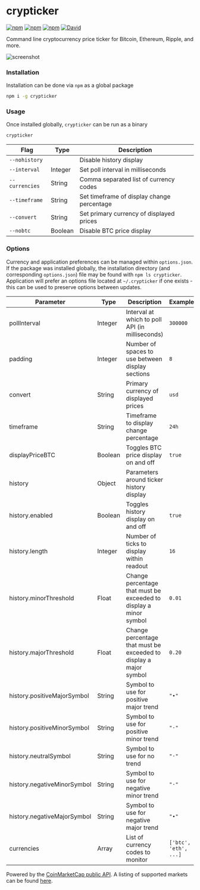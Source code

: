 # crypticker
[![npm](https://img.shields.io/npm/v/crypticker.svg)](https://www.npmjs.com/package/crypticker)
[![npm](https://img.shields.io/npm/l/crypticker.svg)](https://www.npmjs.com/package/crypticker)
[![npm](https://img.shields.io/npm/dm/crypticker.svg)](https://www.npmjs.com/package/crypticker)
[![David](https://img.shields.io/david/sblaurock/crypticker.svg)](https://david-dm.org/sblaurock/crypticker)

Command line cryptocurrency price ticker for Bitcoin, Ethereum, Ripple, and more.

![screenshot](https://github.com/sblaurock/crypticker/raw/master/screenshot.png "Example screenshot of ticker.")

### Installation
Installation can be done via `npm` as a global package
```bash
npm i -g crypticker
```

### Usage
Once installed globally, `crypticker` can be run as a binary
```bash
crypticker
```

| Flag | Type | Description |
| --- | --- | --- |
| `--nohistory` | | Disable history display |
| `--interval` | Integer | Set poll interval in milliseconds |
| `--currencies` | String | Comma separated list of currency codes |
| `--timeframe` | String | Set timeframe of display change percentage |
| `--convert` | String | Set primary currency of displayed prices |
| `--nobtc` | Boolean | Disable BTC price display |

### Options
Currency and application preferences can be managed within `options.json`. If the package was installed globally, the installation directory (and corresponding `options.json`) file may be found with `npm ls crypticker`. Application will prefer an options file located at `~/.crypticker` if one exists - this can be used to preserve options between updates.

| Parameter | Type | Description | Example |
| --- | --- | --- | --- |
| pollInterval | Integer | Interval at which to poll API (in milliseconds) | `300000` |
| padding | Integer | Number of spaces to use between display sections | `8` |
| convert | String | Primary currency of displayed prices | `usd` |
| timeframe | String | Timeframe to display change percentage | `24h` |
| displayPriceBTC | Boolean | Toggles BTC price display on and off | `true` |
| history | Object | Parameters around ticker history display | |
| history.enabled | Boolean | Toggles history display on and off | `true` |
| history.length | Integer | Number of ticks to display within readout | `16` |
| history.minorThreshold | Float | Change percentage that must be exceeded to display a minor symbol | `0.01` |
| history.majorThreshold | Float | Change percentage that must be exceeded to display a major symbol | `0.20` |
| history.positiveMajorSymbol | String | Symbol to use for positive major trend | `"∙"` |
| history.positiveMinorSymbol | String | Symbol to use for positive minor trend | `"⋅"` |
| history.neutralSymbol | String | Symbol to use for no trend | `"⋅"` |
| history.negativeMinorSymbol | String | Symbol to use for negative minor trend | `"⋅"` |
| history.negativeMajorSymbol | String | Symbol to use for negative major trend | `"∙"` |
| currencies | Array | List of currency codes to monitor | `['btc', 'eth', ...]` |

Powered by the [CoinMarketCap public API](https://coinmarketcap.com/api/). A listing of supported markets can be found [here](https://api.coinmarketcap.com/v1/ticker/).
